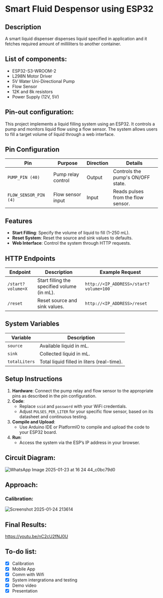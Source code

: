 # Smart Fluid Despensor using ESP32

## Description
A smart liquid dispenser dispenses liquid specified in application and it fetches required amount of milliliters to another container.

## List of components:
- ESP32-S3-WROOM-2
- L298N Motor Driver
- 5V Water Uni-Directional Pump
- Flow Sensor
- 12K and 8k resistors
- Power Supply (12V, 5V) 

## Pin-out configuration:

This project implements a liquid filling system using an ESP32. It controls a pump and monitors liquid flow using a flow sensor. The system allows users to fill a target volume of liquid through a web interface.

## Pin Configuration

| **Pin**              | **Purpose**                     | **Direction** | **Details**                                      |
|-----------------------|---------------------------------|---------------|-------------------------------------------------|
| `PUMP_PIN (40)`       | Pump relay control             | Output        | Controls the pump's ON/OFF state.              |
| `FLOW_SENSOR_PIN (4)` | Flow sensor input              | Input         | Reads pulses from the flow sensor.             |

## Features
- **Start Filling**: Specify the volume of liquid to fill (1–250 mL).
- **Reset System**: Reset the source and sink values to defaults.
- **Web Interface**: Control the system through HTTP requests.

## HTTP Endpoints

| **Endpoint**         | **Description**                                | **Example Request**              |
|-----------------------|-----------------------------------------------|----------------------------------|
| `/start?volume=X`     | Start filling the specified volume (in mL).   | `http://<IP_ADDRESS>/start?volume=100` |
| `/reset`              | Reset source and sink values.                 | `http://<IP_ADDRESS>/reset`      |

## System Variables

| **Variable**          | **Description**                                |
|-----------------------|-----------------------------------------------|
| `source`              | Available liquid in mL.                       |
| `sink`                | Collected liquid in mL.                       |
| `totalLiters`         | Total liquid filled in liters (real-time).     |

## Setup Instructions
1. **Hardware**: Connect the pump relay and flow sensor to the appropriate pins as described in the pin configuration.
2. **Code**:
   - Replace `ssid` and `password` with your WiFi credentials.
   - Adjust `PULSES_PER_LITER` for your specific flow sensor, based on its datasheet and continuous testing.
3. **Compile and Upload**:
   - Use Arduino IDE or PlatformIO to compile and upload the code to your ESP32 board.
4. **Run**:
   - Access the system via the ESP’s IP address in your browser.

## Circuit Diagram:
![WhatsApp Image 2025-01-23 at 16 24 44_c0bc79d0](https://github.com/user-attachments/assets/febd2995-a222-4754-806d-06a7e1062639)


## Approach:
### Calibration:
![Screenshot 2025-01-24 213614](https://github.com/user-attachments/assets/e621dc3b-4924-4070-89d4-34c3c32594ca)

## Final Results:
https://youtu.be/nC2cU2fNJ0U

## To-do list:
- [x] Calibration
- [x] Mobile App  
- [x] Comm with Wifi
- [x] System intergrationa and testing
- [x] Demo video 
- [x] Presentation
